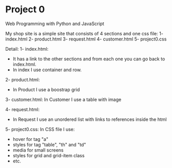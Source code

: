 # Project 0

Web Programming with Python and JavaScript

My shop site is a simple site that consists of 4 sections and one css file:
1- index.html
2- product.html
3- request.html
4- customer.html
5- project0.css

Detail:
1- index.html:
- It has a link to the other sections and from each one you can go back to index.html.
- In index I use container and row.

2- product.html:
- In Product I use a boostrap grid

3- customer.html:
In Customer I use a table with image

4- request.html:
- In Request I use an unordered list with links to references inside the html

5- project0.css:
In CSS file I use:
- hover for tag "a"
- styles for tag "table", "th" and "td"
- media for small screens
- styles for grid and grid-item class
- etc.
